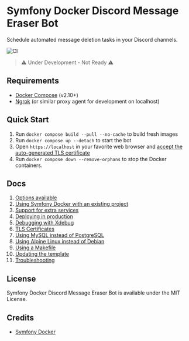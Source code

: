 # Symfony Docker Discord Message Eraser Bot

Schedule automated message deletion tasks in your Discord channels.

![CI](https://github.com/kidthales/symfony-docker-discord-message-eraser-bot/workflows/CI/badge.svg)

> ⚠️ Under Development - Not Ready ⚠️

## Requirements

- [Docker Compose](https://docs.docker.com/compose/install/) (v2.10+)
- [Ngrok](https://ngrok.com/) (or similar proxy agent for development on localhost)

## Quick Start

1. Run `docker compose build --pull --no-cache` to build fresh images
2. Run `docker compose up --detach` to start the bot
3. Open `https://localhost` in your favorite web browser and [accept the auto-generated TLS certificate](https://stackoverflow.com/a/15076602/1352334)
4. Run `docker compose down --remove-orphans` to stop the Docker containers.

## Docs

1. [Options available](docs/options.md)
2. [Using Symfony Docker with an existing project](docs/existing-project.md)
3. [Support for extra services](docs/extra-services.md)
4. [Deploying in production](docs/production.md)
5. [Debugging with Xdebug](docs/xdebug.md)
6. [TLS Certificates](docs/tls.md)
7. [Using MySQL instead of PostgreSQL](docs/mysql.md)
8. [Using Alpine Linux instead of Debian](docs/alpine.md)
9. [Using a Makefile](docs/makefile.md)
10. [Updating the template](docs/updating.md)
11. [Troubleshooting](docs/troubleshooting.md)

## License

Symfony Docker Discord Message Eraser Bot is available under the MIT License.

## Credits

- [Symfony Docker](https://github.com/dunglas/symfony-docker)
